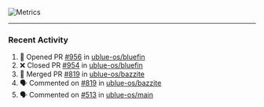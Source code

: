 ![Metrics](https://metrics.lecoq.io/KyleGospo?template=classic&base=header%2C%20activity%2C%20community%2C%20repositories%2C%20metadata&base.indepth=false&base.hireable=false&base.skip=false&config.timezone=America%2FLos_Angeles)

---
### Recent Activity
<!--START_SECTION:activity-->
1. 💪 Opened PR [#956](https://github.com/ublue-os/bluefin/pull/956) in [ublue-os/bluefin](https://github.com/ublue-os/bluefin)
2. ❌ Closed PR [#954](https://github.com/ublue-os/bluefin/pull/954) in [ublue-os/bluefin](https://github.com/ublue-os/bluefin)
3. 🎉 Merged PR [#819](https://github.com/ublue-os/bazzite/pull/819) in [ublue-os/bazzite](https://github.com/ublue-os/bazzite)
4. 🗣 Commented on [#819](https://github.com/ublue-os/bazzite/pull/819#issuecomment-1966048613) in [ublue-os/bazzite](https://github.com/ublue-os/bazzite)
5. 🗣 Commented on [#513](https://github.com/ublue-os/main/issues/513#issuecomment-1965690572) in [ublue-os/main](https://github.com/ublue-os/main)
<!--END_SECTION:activity-->
